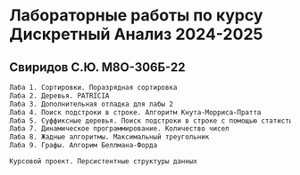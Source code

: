 # Лабораторные работы по курсу Дискретный Анализ 2024-2025
## Свиридов С.Ю. М8О-306Б-22

```bash
Лаба 1. Сортировки. Поразрядная сортировка
Лаба 2. Деревья. PATRICIA
Лаба 3. Дополнительная отладка для лабы 2
Лаба 4. Поиск подстроки в строке. Алгоритм Кнута-Морриса-Пратта
Лаба 5. Суффиксные деревья. Поиск подстроки в строке с помощью статистики совпадений
Лаба 7. Динамическое программирование. Количество чисел
Лаба 8. Жадные алгоритмы. Максимальный треугольник
Лаба 9. Графы. Алгорим Беллмана-Форда

Курсовой проект. Персистентные структуры данных
```

